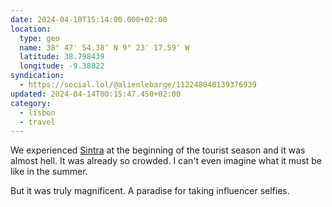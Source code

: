 ```yaml
---
date: 2024-04-10T15:14:00.000+02:00
location:
  type: geo
  name: 38° 47′ 54.38″ N 9° 23′ 17.59″ W
  latitude: 38.798439
  longitude: -9.38822
syndication:
  - https://social.lol/@alienlebarge/112248048139376939
updated: 2024-04-14T00:15:47.450+02:00
category:
  - lisbon
  - travel
---
```


We experienced [Sintra](https://www.parquesdesintra.pt/) at the beginning of the tourist season and it was almost hell. It was already so crowded. I can't even imagine what it must be like in the summer. 

But it was truly magnificent. A paradise for taking influencer selfies.
